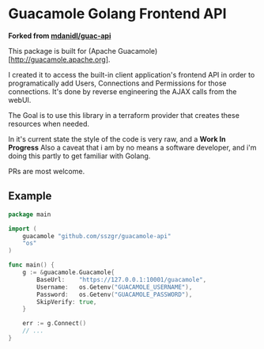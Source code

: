 # Guacamole Golang Frontend API
**Forked from [mdanidl/guac-api](https://github.com/mdanidl/guac-api)**

This package is built for (Apache Guacamole)[http://guacamole.apache.org].

I created it to access the built-in client application's frontend API in order to programatically add Users, Connections and Permissions for those connections.
It's done by reverse engineering the AJAX calls from the webUI.

The Goal is to use this library in a terraform provider that creates these resources when needed.

In it's current state the style of the code is very raw, and a **Work In Progress**
Also a caveat that i am by no means a software developer, and i'm doing this partly to get familiar with Golang.

PRs are most welcome.

## Example
```go
package main

import (
	guacamole "github.com/sszgr/guacamole-api"
	"os"
)

func main() {
	g := &guacamole.Guacamole{
		BaseUrl:    "https://127.0.0.1:10001/guacamole",
		Username:   os.Getenv("GUACAMOLE_USERNAME"),
		Password:   os.Getenv("GUACAMOLE_PASSWORD"),
		SkipVerify: true,
	}

	err := g.Connect()
	// ...
}
```
